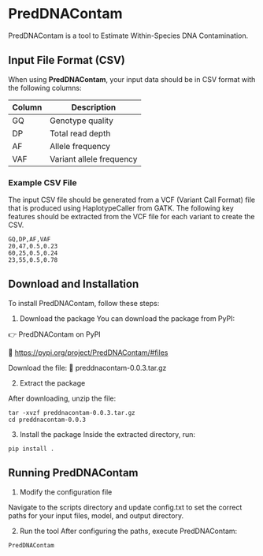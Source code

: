 # PredDNAContam

PredDNAContam is a tool to Estimate Within-Species DNA Contamination. 


## Input File Format (CSV)

When using **PredDNAContam**, your input data should be in CSV format with the following columns:

| Column  | Description |
|---------|------------|
| GQ      | Genotype quality |
| DP      | Total read depth |
| AF      | Allele frequency |
| VAF     | Variant allele frequency |

### Example CSV File

The input CSV file should be generated from a VCF (Variant Call Format) file that is produced using HaplotypeCaller from GATK.
The following key features should be extracted from the VCF file for each variant to create the CSV.

```csv
GQ,DP,AF,VAF
20,47,0.5,0.23
60,25,0.5,0.24
23,55,0.5,0.78
```


## Download and Installation

To install PredDNAContam, follow these steps:

1. Download the package
You can download the package from PyPI:

👉 PredDNAContam on PyPI 

🔗 https://pypi.org/project/PredDNAContam/#files

Download the file:
📂 preddnacontam-0.0.3.tar.gz 

2. Extract the package

After downloading, unzip the file:

```
tar -xvzf preddnacontam-0.0.3.tar.gz
cd preddnacontam-0.0.3
```

3. Install the package
Inside the extracted directory, run:

```
pip install .
```

## Running PredDNAContam
1. Modify the configuration file

Navigate to the scripts directory and update config.txt to set the correct paths for your input files, model, and output directory.

2. Run the tool 
After configuring the paths, execute PredDNAContam:

```
PredDNAContam
```

